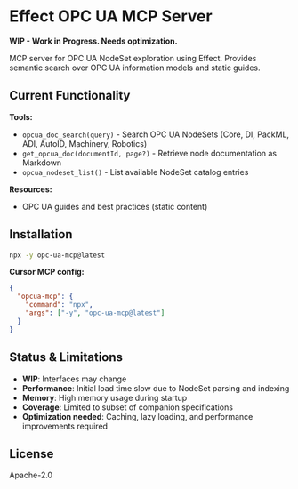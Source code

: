 # Effect OPC UA MCP Server

**WIP - Work in Progress. Needs optimization.**

MCP server for OPC UA NodeSet exploration using Effect. Provides semantic search over OPC UA information models and static guides.

## Current Functionality

**Tools:**

- `opcua_doc_search(query)` - Search OPC UA NodeSets (Core, DI, PackML, ADI, AutoID, Machinery, Robotics)
- `get_opcua_doc(documentId, page?)` - Retrieve node documentation as Markdown
- `opcua_nodeset_list()` - List available NodeSet catalog entries

**Resources:**

- OPC UA guides and best practices (static content)

## Installation

```bash
npx -y opc-ua-mcp@latest
```

**Cursor MCP config:**

```json
{
  "opcua-mcp": {
    "command": "npx",
    "args": ["-y", "opc-ua-mcp@latest"]
  }
}
```

## Status & Limitations

- **WIP**: Interfaces may change
- **Performance**: Initial load time slow due to NodeSet parsing and indexing
- **Memory**: High memory usage during startup
- **Coverage**: Limited to subset of companion specifications
- **Optimization needed**: Caching, lazy loading, and performance improvements required

## License

Apache-2.0
